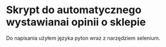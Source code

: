 # Skrypt do automatycznego wystawianai opinii o sklepie
 Do napisania użyłem języka pyton wraz z narzędziem selenium. 
